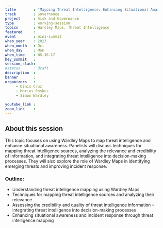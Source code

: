 ```yaml
---
title        : "Mapping Threat Intelligence: Enhancing Situational Awareness (Panel)"
track        : Governance
project      : Risk and Governance
type         : working-session
topics       : Wardley Maps, Threat Intelligence
featured     :
event        : mini-summit
when_year    : 2023
when_month   : Oct
when_day     : Mon
when_time    : WS-16-17
hey_summit   : 
session_slack:
#status      : draft
description  :
banner       : 
organizers   :
     - Dinis Cruz
     - Marius Poskus
     - Simon Wardley
     
youtube_link : 
zoom_link    : 
---
```


## About this session
This topic focuses on using Wardley Maps to map threat intelligence and enhance situational awareness. Panelists will discuss techniques for mapping threat intelligence sources, analyzing the relevance and credibility of information, and integrating threat intelligence into decision-making processes. They will also explore the role of Wardley Maps in identifying emerging threats and improving incident response.

### Outline:
- Understanding threat intelligence mapping using Wardley Maps
- Techniques for mapping threat intelligence sources and analyzing their relevance
- Assessing the credibility and quality of threat intelligence information
= Integrating threat intelligence into decision-making processes
- Enhancing situational awareness and incident response through threat intelligence mapping

